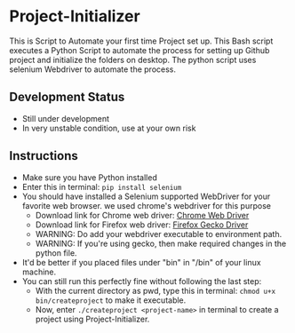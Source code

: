 # Project-Initializer

This is Script to Automate your first time Project set up. This Bash script executes a Python Script to automate the process for setting up Github project and initialize the folders on desktop. The python script uses selenium Webdriver to automate the process.

## Development Status

* Still under development
* In very unstable condition, use at your own risk

## Instructions

* Make sure you have Python installed
* Enter this in terminal: `pip install selenium`
* You should have installed a Selenium supported WebDriver for your favorite web browser. we used chrome's webdriver for this purpose
  * Download link for Chrome web driver: [Chrome Web Driver](http://chromedriver.chromium.org/downloads)
  * Download link for Firefox web driver: [Firefox Gecko Driver](https://github.com/mozilla/geckodriver/releases/)
  * WARNING: Do add your webdriver executable to environment path.
  * WARNING: If you're using gecko, then make required changes in the python file.
* It'd be better if you placed files under "bin" in "/bin" of your linux machine.
* You can still run this perfectly fine without following the last step:
  * With the current directory as pwd, type this in terminal: `chmod u+x bin/createproject` to make it executable.
  * Now, enter `./createproject <project-name>` in terminal to create a project using Project-Initializer.
